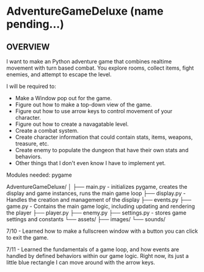 # AdventureGameDeluxe (name pending...)

## OVERVIEW

I want to make an Python adventure game that combines realtime movement with turn based combat. You explore rooms, collect items, fight enemies, and attempt to escape the level.

I will be required to:

- Make a Window pop out for the game.
- Figure out how to make a top-down view of the game.
- Figure out how to use arrow keys to control movement of your character.
- Figure out how to create a navagatable level.
- Create a combat system.
- Create character information that could contain stats, items, weapons, treasure, etc.
- Create enemy to populate the dungeon that have their own stats and behaviors.
- Other things that I don't even know I have to implement yet.

Modules needed: 
    pygame
    
AdventureGameDeluxe/
│
├── main.py - initializes pygame, creates the display and game instances, runs the main game loop
├── display.py - Handles the creation and management of the display
├── events.py 
├── game.py - Contains the main game logic, including updating and rendering the player
├── player.py 
├── enemy.py
├── settings.py - stores game settings and constants
└── assets/
    ├── images/
    └── sounds/

7/10 - Learned how to make a fullscreen window with a button you can click to exit the game.

7/11 - Learned the fundamentals of a game loop, and how events are handled by defined behaviors within our game logic. Right now, its just a little blue rectangle I can move around with the arrow keys.

